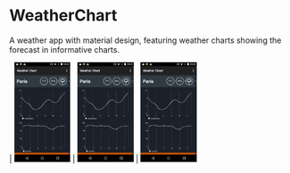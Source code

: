 # WeatherChart

A weather app with material design, featuring weather charts showing the forecast in informative charts.

| <img src="https://github.com/JulienSiems/WeatherChart/blob/master/screenshots/Screenshot_2015-10-14-23-05-11.png" style="width:20%;"/> | <img src="https://github.com/JulienSiems/WeatherChart/blob/master/screenshots/Screenshot_2015-10-14-23-05-11.png" style="width:20%;"/> | <img src="https://github.com/JulienSiems/WeatherChart/blob/master/screenshots/Screenshot_2015-10-14-23-05-11.png" style="width:20%;"/> 

